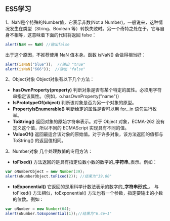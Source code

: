 ## ES5学习

1、NaN是个特殊的Number值，它表示非数(Not a Number)，一般说来，这种情况发生在类型（String、Boolean 等）转换失败时。另一个奇特之处在于，它与自身不相等，这意味着下面的代码将返回 false：
```js
alert(NaN == NaN) //输出false
```
出于这个原因，不推荐使用 NaN 值本身。函数 isNaN() 会做得相当好：
```js
alert(isNaN("blue"));  //输出 "true"
alert(isNaN("666"));  //输出 "false"
```
2、Object对象
Object对象有以下几个方法：
- **hasOwnProperty(property)** 判断对象是否有某个特定的属性。必须用字符串指定该属性。（例如，o.hasOwnProperty("name")）
- **IsPrototypeOf(object)** 判断该对象是否为另一个对象的原型。
- **PropertyIsEnumerable()** 判断给定的属性是否可以用 for...in 语句进行枚举。
- **ToString()** 返回对象的原始字符串表示。对于 Object 对象，ECMA-262 没有定义这个值，所以不同的 ECMAScript 实现具有不同的值。
- **ValueOf()** 返回最适合该对象的原始值。对于许多对象，该方法返回的值都与 ToString() 的返回值相同。

3、Number对象
几个处理数值的专用方法：
- **toFixed()** 方法返回的是具有指定位数小数的数字的_**字符串**_表示。例如：
```js
var oNumberObject = new Number(39);
alert(oNumberObject.toFixed(2)); //结果为"39.00"
```
- **toExponential()** 它返回的是用科学计数法表示的数字的_**字符串形式**_。
与 toFixed() 方法相似，toExponential() 方法也有一个参数，指定要输出的小数的位数。例如：
```js
var oNumber = new Number(64);
alert(oNumber.toExponential(1));//结果为"6.4e+1"
```

